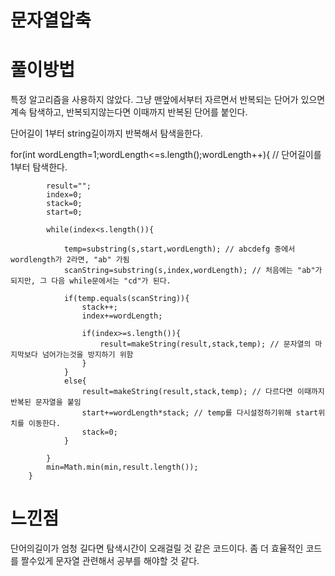 # 문자열압축

# 풀이방법

특정 알고리즘을 사용하지 않았다.
그냥 맨앞에서부터 자르면서 반복되는 단어가 있으면 계속 탐색하고, 반복되지않는다면 이때까지 반복된 단어를 붙인다.

단어길이 1부터 string길이까지 반복해서 탐색을한다.

 for(int wordLength=1;wordLength<=s.length();wordLength++){ // 단어길이를 1부터 탐색한다.

            result="";
            index=0;
            stack=0;
            start=0;

            while(index<s.length()){

                temp=substring(s,start,wordLength); // abcdefg 중에서 wordlength가 2라면, "ab" 가됨
                scanString=substring(s,index,wordLength); // 처음에는 "ab"가 되지만, 그 다음 while문에서는 "cd"가 된다.

                if(temp.equals(scanString)){
                    stack++;
                    index+=wordLength;

                    if(index>=s.length()){
                        result=makeString(result,stack,temp); // 문자열의 마지막보다 넘어가는것을 방지하기 위함
                    }
                }
                else{
                    result=makeString(result,stack,temp); // 다르다면 이때까지 반복된 문자열을 붙임
                    start+=wordLength*stack; // temp를 다시설정하기위해 start위치를 이동한다.
                    stack=0;
                }

            }
            min=Math.min(min,result.length());
        }



# 느낀점

단어의길이가 엄청 길다면 탐색시간이 오래걸릴 것 같은 코드이다.
좀 더 효율적인 코드를 짤수있게 문자열 관련해서 공부를 해야할 것 같다.